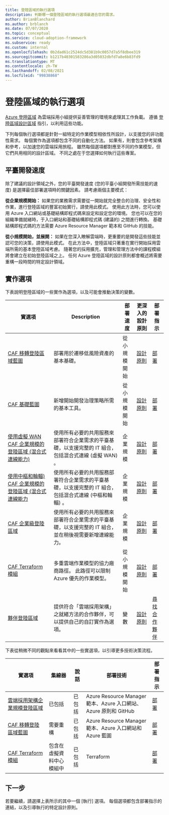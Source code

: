 ```yaml
---
title: 登陸區域的執行選項
description: 判斷哪一個登陸區域的執行選項最適合您的需求。
author: BrianBlanchard
ms.author: brblanch
ms.date: 07/07/2020
ms.topic: conceptual
ms.service: cloud-adoption-framework
ms.subservice: ready
ms.custom: internal
ms.openlocfilehash: 0b2dad61c2524dc5d381b9c0057d7a5f8dbee319
ms.sourcegitcommit: b1217b40301583286a3d05032dbfd7a8e6b83fd9
ms.translationtype: MT
ms.contentlocale: zh-TW
ms.lasthandoff: 02/08/2021
ms.locfileid: "99838868"
---
```

# <a name="landing-zone-implementation-options"></a>登陸區域的執行選項

[Azure 登陸區域](./index.md) 為雲端採用小組提供妥善管理的環境來處理其工作負載。 遵循 [登陸區域設計區域](./design-areas.md) 指引，以利用這些功能。

下列每個執行選項都是針對一組特定的作業模型相依性所設計，以支援您的非功能性需求。 每個實作為選項都包含不同的自動化方法。 如果有，則會包含參考架構和參考，以加速您的雲端採用旅程。 雖然每個選項都對應至不同的作業模型，但它們共用相同的設計區域。 不同之處在于您選擇如何執行這些專案。

## <a name="platform-development-velocity"></a>平臺開發速度

除了建議的設計領域之外，您的平臺開發速度 (您的平臺小組開發所需技能的速度) 是選擇最佳部署選項時的關鍵因素。 請考慮兩個主要模式：

**從企業規模開始：** 如果您的業務需求需要從一開始就完全整合的治理、安全性和作業，進行登陸區域的豐富初始實行，請使用此模式。 使用此方法時，您可以使用 Azure 入口網站或基礎結構即程式碼來設定和設定您的環境。 您也可以在您的組織準備就緒時，于入口網站和基礎結構即程式碼 (建議的) 之間進行轉換。 基礎結構即程式碼的方法需要 Azure Resource Manager 範本和 GitHub 的技能。

**從小規模開始，並展開：** 如果在您深入瞭解雲端時，更重要的是開發這些技能並認可您的決策，請使用此模式。 在此方法中，登陸區域只著重在實行開始採用雲端所需的基本登陸區域考慮。 隨著您的採用擴充，管理和管理方法中的課程模組將會建立在初始登陸區域之上。 任何 Azure 登陸區域的設計原則都會概述將需要重構一段時間的特定設計領域。

## <a name="implementation-options"></a>實作選項

下表說明登陸區域的一些實作為選項，以及可能會推動決策的變數。

| 實選項 | Description | 部署速度 | 更深入的設計原則 | 部署指示 |
|---|---|---|---|---|
| [CAF 移轉登陸區域藍圖](./migrate-landing-zone.md) | 部署用於遷移低風險資產的基本基礎。 | 從小規模開始 | [設計原則](./migrate-landing-zone.md#design-principles) | [部署](./migrate-landing-zone.md) |
| [CAF 基礎藍圖](./foundation-blueprint.md) | 新增開始開發治理策略所需的基本工具。 | 從小規模開始 | [設計原則](./foundation-blueprint.md#design-principles) | [部署](./foundation-blueprint.md) |
| [使用虛擬 WAN CAF 企業規模的登陸區域 (混合式連線能力) ](../enterprise-scale/index.md) | 使用所有必要的共用服務來部署符合企業需求的平臺基礎，以支援完整的 IT 組合，包括混合式連線 (虛擬 WAN) 。 | 企業規模 | [設計原則](../enterprise-scale/design-principles.md) | [部署](https://github.com/Azure/Enterprise-Scale/blob/main/docs/reference/contoso/Readme.md) |
| [使用中樞和輪輻) CAF 企業規模的登陸區域 (混合式連線能力 ](../enterprise-scale/index.md) | 使用所有必要的共用服務部署符合企業需求的平臺基礎，以支援完整的 IT 組合，包括混合式連線 (中樞和輪輻) 。 | 企業規模 | [設計原則](../enterprise-scale/design-principles.md) | [部署](https://github.com/Azure/Enterprise-Scale/blob/main/docs/reference/adventureworks/README.md) |
| [CAF 企業級登陸區域](../enterprise-scale/index.md) | 使用所有必要的共用服務來部署符合企業需求的平臺基礎，以支援完整的 IT 組合，並在稍後視需要新增連線能力。 | 企業規模 | [設計原則](../enterprise-scale/design-principles.md) | [部署](https://github.com/Azure/Enterprise-Scale/blob/main/docs/reference/wingtip/README.md) |
| [CAF Terraform 模組](./terraform-landing-zone.md) | 多重雲端作業模型的協力廠商路徑。 此路徑可以限制 Azure 優先的作業模型。 | 從小規模開始 | [設計原則](./terraform-landing-zone.md#design-decisions) | [部署](./terraform-landing-zone.md#customize-and-deploy-your-first-landing-zone) |
| [夥伴登陸區域](./partner-landing-zone.md) | 提供符合「雲端採用架構」之就緒方法的合作夥伴，可以提供自己的自訂實作為選項。 | 變數 | [設計原則](./partner-landing-zone.md) | [尋找合作夥伴](https://www.microsoft.com/azure/partners/adopt?filters=ready) |

下表從稍微不同的觀點來看看其中的一些實選項，以引導更多技術決策流程。

| 實選項 | 集線器 | 說話 | 部署技術 | 部署指示 |
|---|---|---|---|---|
| [雲端採用架構企業規模登陸區域](../enterprise-scale/index.md) | 已包括  | 已包括 | Azure Resource Manager 範本、Azure 入口網站、Azure 原則和 GitHub | [部署](../enterprise-scale/implementation-guidelines.md) |
| [CAF 移轉登陸區域藍圖](./migrate-landing-zone.md) | 需要重構 | 已包括 | Azure Resource Manager 範本、Azure 入口網站和 Azure 藍圖 | [部署](./migrate-landing-zone.md) |
| [CAF Terraform 模組](./terraform-landing-zone.md)  | 包含在虛擬資料中心模組中 | 已包括 | Terraform | [部署](./terraform-landing-zone.md#customize-and-deploy-your-first-landing-zone) |

## <a name="next-steps"></a>下一步

若要繼續，請選擇上表所示的其中一個 [執行] 選項。 每個選項都包含部署指示的連結，以及引導執行的特定設計原則。
